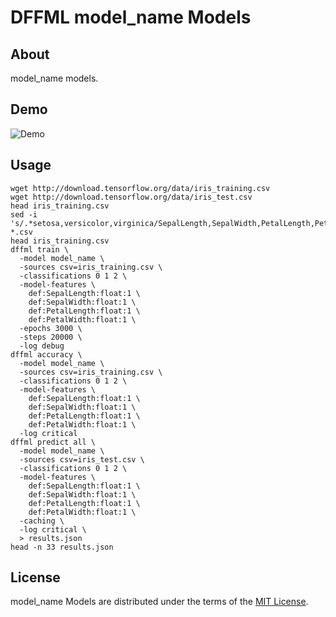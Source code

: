 # DFFML model_name Models

## About

model_name models.

## Demo

![Demo](https://github.com/intel/dffml/raw/master/docs/images/model_demo.gif)

## Usage

```console
wget http://download.tensorflow.org/data/iris_training.csv
wget http://download.tensorflow.org/data/iris_test.csv
head iris_training.csv
sed -i 's/.*setosa,versicolor,virginica/SepalLength,SepalWidth,PetalLength,PetalWidth,classification/g' *.csv
head iris_training.csv
dffml train \
  -model model_name \
  -sources csv=iris_training.csv \
  -classifications 0 1 2 \
  -model-features \
    def:SepalLength:float:1 \
    def:SepalWidth:float:1 \
    def:PetalLength:float:1 \
    def:PetalWidth:float:1 \
  -epochs 3000 \
  -steps 20000 \
  -log debug
dffml accuracy \
  -model model_name \
  -sources csv=iris_training.csv \
  -classifications 0 1 2 \
  -model-features \
    def:SepalLength:float:1 \
    def:SepalWidth:float:1 \
    def:PetalLength:float:1 \
    def:PetalWidth:float:1 \
  -log critical
dffml predict all \
  -model model_name \
  -sources csv=iris_test.csv \
  -classifications 0 1 2 \
  -model-features \
    def:SepalLength:float:1 \
    def:SepalWidth:float:1 \
    def:PetalLength:float:1 \
    def:PetalWidth:float:1 \
  -caching \
  -log critical \
  > results.json
head -n 33 results.json
```

## License

model_name Models are distributed under the terms of the
[MIT License](LICENSE).
